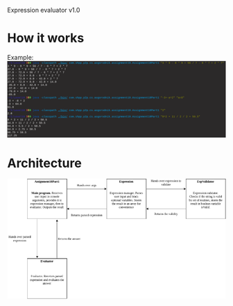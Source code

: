 Expression evaluator v1.0

# How it works
Example:
![example](assets/example.png)

# Architecture
![example](assets/scheme.png)
